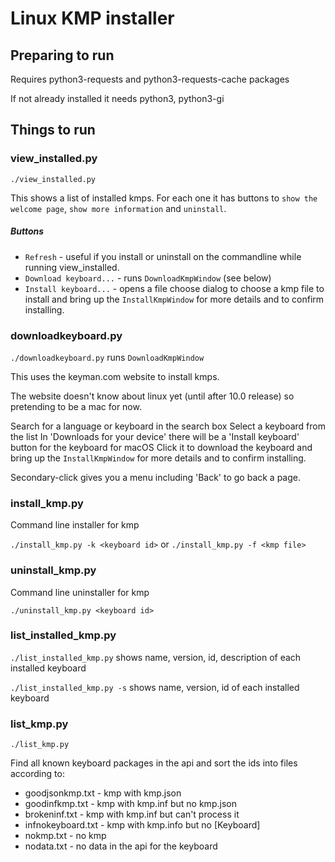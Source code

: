 # Linux KMP installer

## Preparing to run

Requires python3-requests and python3-requests-cache packages

If not already installed it needs python3, python3-gi

## Things to run

### view_installed.py

`./view_installed.py`

This shows a list of installed kmps.
For each one it has buttons to `show the welcome page`, `show more information` and `uninstall`.

##### Buttons

* `Refresh` - useful if you install or uninstall on the commandline while running view_installed.
* `Download keyboard...` - runs `DownloadKmpWindow` (see below)
* `Install keyboard...` - opens a file choose dialog to choose a kmp file to install and bring up the `InstallKmpWindow` for more details and to confirm installing.

### downloadkeyboard.py

`./downloadkeyboard.py` runs `DownloadKmpWindow`

This uses the keyman.com website to install kmps.

The website doesn't know about linux yet (until after 10.0 release) so
pretending to be a mac for now.

Search for a language or keyboard in the search box
Select a keyboard from the list
In 'Downloads for your device' there will be a 'Install keyboard' button for the keyboard for macOS
Click it to download the keyboard and bring up the `InstallKmpWindow` for more details and to confirm installing.

Secondary-click gives you a menu including 'Back' to go back a page.


### install_kmp.py

Command line installer for kmp

`./install_kmp.py -k <keyboard id>`
or
`./install_kmp.py -f <kmp file>`

### uninstall_kmp.py

Command line uninstaller for kmp

`./uninstall_kmp.py <keyboard id>`

### list_installed_kmp.py

`./list_installed_kmp.py` shows name, version, id, description of each installed keyboard

`./list_installed_kmp.py -s` shows name, version, id of each installed keyboard

### list_kmp.py

`./list_kmp.py`

Find all known keyboard packages in the api and sort the ids into files according to:

* goodjsonkmp.txt - kmp with kmp.json
* goodinfkmp.txt - kmp with kmp.inf but no kmp.json
* brokeninf.txt - kmp with kmp.inf but can't process it
* infnokeyboard.txt - kmp with kmp.info but no [Keyboard]
* nokmp.txt - no kmp
* nodata.txt - no data in the api for the keyboard